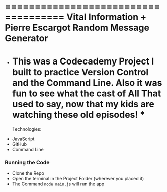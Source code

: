 ====================================
Vital Information + Pierre Escargot
Random Message Generator
====================================

- # This was a Codecademy Project I built to practice Version Control and the Command Line. Also it was fun to see what the cast of All That used to say, now that my kids are watching these old episodes! \*
  Technologies:

* JavaScript
* GitHub
* Command Line

### Running the Code

- Clone the Repo
- Open the terminal in the Project Folder (wherever you placed it)
- The Command `node main.js` will run the app
